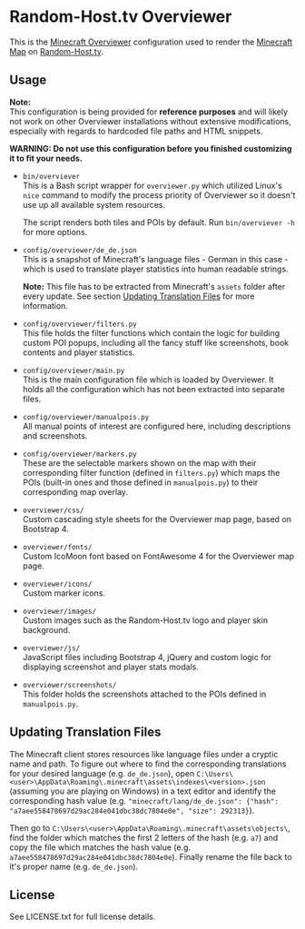 Random-Host.tv Overviewer
=========================

This is the [Minecraft Overviewer][1] configuration used to render the [Minecraft Map][2]
on [Random-Host.tv][3].

Usage
-----

**Note:**  
This configuration is being provided for **reference purposes** and will likely not work on
other Overviewer installations without extensive modifications, especially with regards to hardcoded
file paths and HTML snippets.

**WARNING: Do not use this configuration before you finished customizing it to fit your needs.**

* `bin/overviever`  
  This is a Bash script wrapper for `overviewer.py` which utilized Linux's `nice` command to modify
  the process priority of Overviewer so it doesn't use up all available system resources.
  
  The script renders both tiles and POIs by default. Run `bin/overviever -h` for more options. 
  
* `config/overviewer/de_de.json`  
  This is a snapshot of Minecraft's language files - German in this case - which is used to
  translate player statistics into human readable strings.
  
  **Note:** This file has to be extracted from Minecraft's `assets` folder after every update. See
  section [Updating Translation Files](#updating-translation-files) for more information.
  
* `config/overviewer/filters.py`  
  This file holds the filter functions which contain the logic for building custom POI popups,
  including all the fancy stuff like screenshots, book contents and player statistics.
 
* `config/overviewer/main.py`  
  This is the main configuration file which is loaded by Overviewer. It holds all the configuration
  which has not been extracted into separate files.
  
* `config/overviewer/manualpois.py`  
  All manual points of interest are configured here, including descriptions and screenshots.
  
* `config/overviewer/markers.py`  
  These are the selectable markers shown on the map with their corresponding filter function
  (defined in `filters.py`) which maps the POIs (built-in ones and those defined in `manualpois.py`)
  to their corresponding map overlay.
  
* `overviewer/css/`  
  Custom cascading style sheets for the Overviewer map page, based on Bootstrap 4.
  
* `overviewer/fonts/`  
  Custom IcoMoon font based on FontAwesome 4 for the Overviewer map page.
  
* `overviewer/icons/`  
  Custom marker icons.
  
* `overviewer/images/`  
  Custom images such as the Random-Host.tv logo and player skin background.
  
* `overviewer/js/`  
  JavaScript files including Bootstrap 4, jQuery and custom logic for displaying screenshot and
  player stats modals.
  
* `overviewer/screenshots/`  
  This folder holds the screenshots attached to the POIs defined in `manualpois.py`.
   

Updating Translation Files
--------------------------

The Minecraft client stores resources like language files under a cryptic name and path. To figure
out where to find the corresponding translations for your desired language (e.g. `de_de.json`),
open `C:\Users\<user>\AppData\Roaming\.minecraft\assets\indexes\<version>.json` (assuming you are
playing on Windows) in a text editor and identify the corresponding hash value (e.g.
`"minecraft/lang/de_de.json": {"hash": "a7aee558478697d29ac284e041dbc38dc7804e0e", "size": 292313}`).

Then go to `C:\Users\<user>\AppData\Roaming\.minecraft\assets\objects\`, find the folder which
matches the first 2 letters of the hash (e.g. `a7`) and copy the file which matches the hash value
(e.g. `a7aee558478697d29ac284e041dbc38dc7804e0e`). Finally rename the file back to it's proper
name (e.g. `de_de.json`).


License
-------

See LICENSE.txt for full license details.

[1]: https://github.com/overviewer/Minecraft-Overviewer/
[2]: https://random-host.tv/games/minecraft/overviewer/
[3]: https://random-host.tv/
